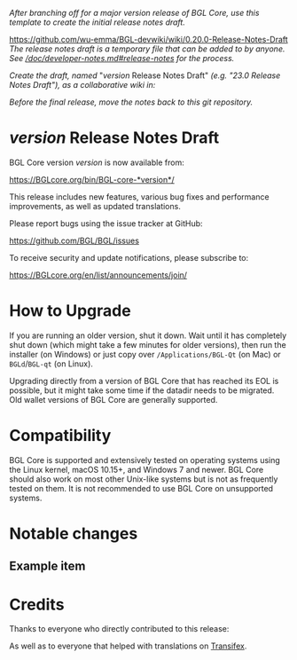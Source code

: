 *After branching off for a major version release of BGL Core, use this
template to create the initial release notes draft.*

https://github.com/wu-emma/BGL-devwiki/wiki/0.20.0-Release-Notes-Draft
*The release notes draft is a temporary file that can be added to by anyone. See
[/doc/developer-notes.md#release-notes](/doc/developer-notes.md#release-notes)
for the process.*

*Create the draft, named* "*version* Release Notes Draft"
*(e.g. "23.0 Release Notes Draft"), as a collaborative wiki in:*


*Before the final release, move the notes back to this git repository.*

*version* Release Notes Draft
===============================

BGL Core version *version* is now available from:

  <https://BGLcore.org/bin/BGL-core-*version*/>

This release includes new features, various bug fixes and performance
improvements, as well as updated translations.

Please report bugs using the issue tracker at GitHub:

  <https://github.com/BGL/BGL/issues>

To receive security and update notifications, please subscribe to:

  <https://BGLcore.org/en/list/announcements/join/>

How to Upgrade
==============

If you are running an older version, shut it down. Wait until it has completely
shut down (which might take a few minutes for older versions), then run the
installer (on Windows) or just copy over `/Applications/BGL-Qt` (on Mac)
or `BGLd`/`BGL-qt` (on Linux).

Upgrading directly from a version of BGL Core that has reached its EOL is
possible, but it might take some time if the datadir needs to be migrated. Old
wallet versions of BGL Core are generally supported.

Compatibility
==============

BGL Core is supported and extensively tested on operating systems
using the Linux kernel, macOS 10.15+, and Windows 7 and newer.  BGL
Core should also work on most other Unix-like systems but is not as
frequently tested on them.  It is not recommended to use BGL Core on
unsupported systems.

Notable changes
===============

Example item
------------

Credits
=======

Thanks to everyone who directly contributed to this release:


As well as to everyone that helped with translations on
[Transifex](https://www.transifex.com/BGL/BGL/).
